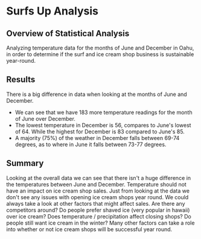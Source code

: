 # Surfs Up Analysis

## Overview of Statistical Analysis
Analyzing temperature data for the months of June and December in Oahu, in order to determine if the surf and ice cream shop business is sustainable year-round.

## Results
There is a big difference in data when looking at the months of June and December.
* We can see that we have 183 more temperature readings for the month of June over December.
* The lowest temperature in December is 56, compares to June's lowest of 64. While the highest for December is 83 compared to June's 85.
* A majority (75%) of the weather in December falls between 69-74 degrees, as to where in June it falls between 73-77 degrees. 

## Summary
Looking at the overall data we can see that there isn't a huge difference in the temperatures between June and December. Temperature should not have an impact on ice cream shop sales. Just from looking at the data we don't see any issues with opening ice cream shops year round. We could always take a look at other factors that might affect sales. Are there any competitors around? Do people prefer shaved ice (very popular in hawaii) over ice cream? Does temperature / precipitation affect closing shops? Do people still want ice cream in the winter? Many other factors can take a role into whether or not ice cream shops will be successful year round. 
